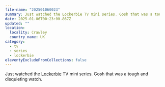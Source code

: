 ```yaml
---
file-name: "202501060023"
summary: Just watched the Lockerbie TV mini series. Gosh that was a tough and disquieting watch.
date: 2025-01-06T00:23:00.867Z
updated: ""
location:
  locality: Crawley
  country_name: UK
category:
  - tv
  - series
  - lockerbie
eleventyExcludeFromCollections: false
---
```


Just watched the [Lockerbie](https://www.imdb.com/title/tt31029686/) TV mini series. Gosh that was a tough and disquieting watch.
